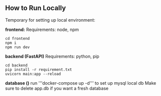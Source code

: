 ## How to Run Locally

Temporary for setting up local environment:

**frontend:**
Requirements: node, npm
```
cd frontend
npm i
npm run dev
```

**backend (FastAPI)**
Requirements: python, pip
```
cd backend
pip install -r requirement.txt
uvicorn main:app --reload
```


**database ()**
run '''docker-compose up -d''' to set up mysql local db
Make sure to delete app.db if you want a fresh database
